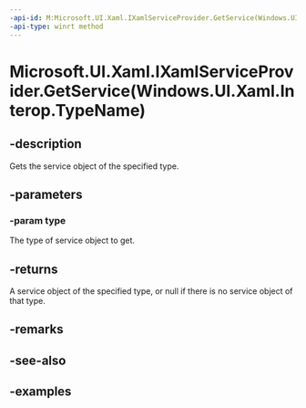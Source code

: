 ```yaml
---
-api-id: M:Microsoft.UI.Xaml.IXamlServiceProvider.GetService(Windows.UI.Xaml.Interop.TypeName)
-api-type: winrt method
---
```


# Microsoft.UI.Xaml.IXamlServiceProvider.GetService(Windows.UI.Xaml.Interop.TypeName)

<!--
public object GetService (System.Type type);
-->

## -description

Gets the service object of the specified type.

## -parameters

### -param type

The type of service object to get.

## -returns

A service object of the specified type, or null if there is no service object of that type.

## -remarks

## -see-also

## -examples
